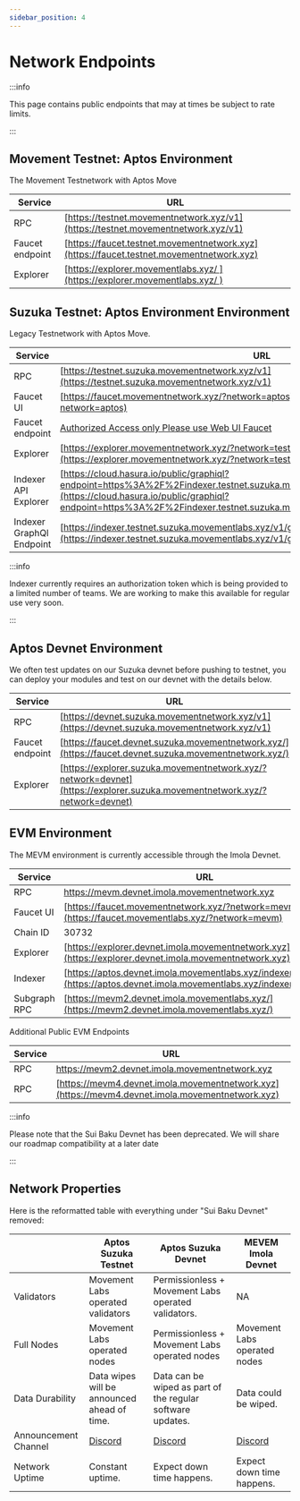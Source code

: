 ```yaml
---
sidebar_position: 4
---
```


# Network Endpoints

:::info

This page contains public endpoints that may at times be subject to rate limits. 

:::

## Movement Testnet: Aptos Environment

The Movement Testnetwork with Aptos Move

| Service          | URL                                                                    |
|------------------|------------------------------------------------------------------------|
| RPC              | [https://testnet.movementnetwork.xyz/v1](https://testnet.movementnetwork.xyz/v1)     |
| Faucet endpoint  | [https://faucet.testnet.movementnetwork.xyz](https://faucet.testnet.movementnetwork.xyz)     |
| Explorer         | [https://explorer.movementlabs.xyz/ ](https://explorer.movementlabs.xyz/ ) |


## Suzuka Testnet: Aptos Environment Environment

Legacy Testnetwork with Aptos Move. 

| Service          | URL                                                                    |
|------------------|------------------------------------------------------------------------|
| RPC              | [https://testnet.suzuka.movementnetwork.xyz/v1](https://testnet.suzuka.movementnetwork.xyz/v1)     |
| Faucet UI        | [https://faucet.movementnetwork.xyz/?network=aptos](https://faucet.movementlabs.xyz/?network=aptos)         |
| Faucet endpoint  | [Authorized Access only Please use Web UI Faucet](https://faucet.testnet.suzuka.movementlabs.xyz/)     |
| Explorer         | [https://explorer.movementnetwork.xyz/?network=testnet](https://explorer.movementnetwork.xyz/?network=testnet) |
| Indexer API Explorer              | [https://cloud.hasura.io/public/graphiql?endpoint=https%3A%2F%2Findexer.testnet.suzuka.movementnetwork.xyz%2Fv1%2Fgraphql](https://cloud.hasura.io/public/graphiql?endpoint=https%3A%2F%2Findexer.testnet.suzuka.movementnetwork.xyz%2Fv1%2Fgraphql)     |
| Indexer GraphQl Endpoint        | [https://indexer.testnet.suzuka.movementlabs.xyz/v1/graphql](https://indexer.testnet.suzuka.movementlabs.xyz/v1/graphql)         |

:::info

Indexer currently requires an authorization token which is being provided to a limited number of teams. We are working to make this available for regular use very soon. 

:::

## Aptos Devnet Environment

We often test updates on our Suzuka devnet before pushing to testnet, you can deploy your modules and test on our devnet with the details below.

| Service          | URL                                                                    |
|------------------|------------------------------------------------------------------------|
| RPC              | [https://devnet.suzuka.movementnetwork.xyz/v1](https://devnet.suzuka.movementnetwork.xyz/v1)     |
| Faucet endpoint  | [https://faucet.devnet.suzuka.movementnetwork.xyz/](https://faucet.devnet.suzuka.movementnetwork.xyz/)     |
| Explorer         | [https://explorer.suzuka.movementnetwork.xyz/?network=devnet](https://explorer.suzuka.movementnetwork.xyz/?network=devnet) |



## EVM Environment

The MEVM environment is currently accessible through the Imola Devnet. 

| Service          | URL                                                                    |
|------------------|------------------------------------------------------------------------|
| RPC              | [https://mevm.devnet.imola.movementnetwork.xyz ](https://mevm.devnet.imola.movementnetwork.xyz )     |
| Faucet UI        | [https://faucet.movementnetwork.xyz/?network=mevm](https://faucet.movementlabs.xyz/?network=mevm)         |
| Chain ID         | 30732                                                                  |
| Explorer         | [https://explorer.devnet.imola.movementnetwork.xyz](https://explorer.devnet.imola.movementnetwork.xyz)     |
| Indexer          | [https://aptos.devnet.imola.movementlabs.xyz/indexer/v1/graphql](https://aptos.devnet.imola.movementlabs.xyz/indexer/v1/graphql) |
| Subgraph RPC     | [https://mevm2.devnet.imola.movementlabs.xyz/](https://mevm2.devnet.imola.movementlabs.xyz/)     |

Additional Public EVM Endpoints

| Service          | URL                                                                    |
|------------------|------------------------------------------------------------------------|
| RPC              | [https://mevm2.devnet.imola.movementnetwork.xyz ](https://mevm2.devnet.imola.movementnetwork.xyz)     |
| RPC       | [https://mevm4.devnet.imola.movementnetwork.xyz](https://mevm4.devnet.imola.movementnetwork.xyz)         |


:::info

Please note that the Sui Baku Devnet has been deprecated. We will share our roadmap compatibility at a later date

:::



## Network Properties

Here is the reformatted table with everything under "Sui Baku Devnet" removed:

|  | Aptos Suzuka Testnet  | Aptos Suzuka Devnet | MEVEM Imola Devnet  |
| --- | --- | --- | --- |
| Validators  | Movement Labs operated validators  | Permissionless + Movement Labs operated validators.  | NA |
| Full Nodes  | Movement Labs operated nodes  | Permissionless + Movement Labs operated nodes  | Movement Labs operated nodes  |
| Data Durability | Data wipes will be announced ahead of time.  | Data can be wiped as part of the regular software updates. | Data could be wiped. |
| Announcement Channel | [Discord](https://discord.com/channels/1101576619493167217/1259638014184001668)| [Discord](https://discord.com/channels/1101576619493167217/1259638353607917589) | [Discord](https://discord.com/channels/1101576619493167217/1259638433102561348) |
| Network Uptime | Constant uptime. | Expect down time happens.  | Expect down time happens.  |